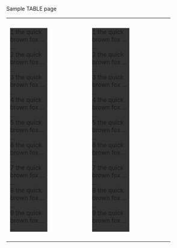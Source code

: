 Sample TABLE page

<table>
    <tr>
        <td style="margin: 10px; padding: 10px;">
            <div style="width: 50%; background-color:#333333">
                <p>
                1 the quick brown fox  ... ...<br>
                2 the quick brown fox  ... ...<br>
                3 the quick brown fox  ... ...<br>
                4 the quick brown fox  ... ...<br>
                5 the quick brown fox  ... ...<br>
                6 the quick brown fox  ... ...<br>
                7 the quick brown fox  ... ...<br>
                8 the quick brown fox  ... ...<br>
                9 the quick brown fox  ... ...<br>
                </p>
            </div>
        </td>
        <td style="margin: 10px; padding: 10px;">
            <div style="width: 50%; background-color:#333333">
                <p>
                1 the quick brown fox  ... ...<br>
                2 the quick brown fox  ... ...<br>
                3 the quick brown fox  ... ...<br>
                4 the quick brown fox  ... ...<br>
                5 the quick brown fox  ... ...<br>
                6 the quick brown fox  ... ...<br>
                7 the quick brown fox  ... ...<br>
                8 the quick brown fox  ... ...<br>
                9 the quick brown fox  ... ...<br>
                </p>
            </div>
        </td>
    </tr>
</table>